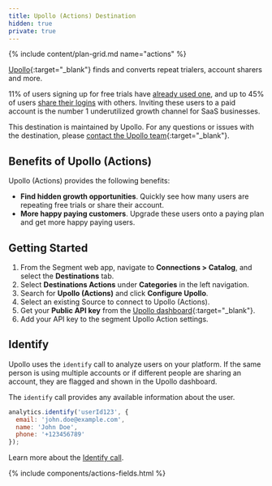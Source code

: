```yaml
---
title: Upollo (Actions) Destination
hidden: true
private: true
---
```


{% include content/plan-grid.md name="actions" %}


[Upollo](https://upollo.ai?utm_source=segmentio&utm_medium=docs&utm_campaign=partners){:target="_blank"} finds and converts repeat trialers, account sharers and more.

11% of users signing up for free trials have [already used one](https://upollo.ai/blog/turn-repeated-trials-into-growth?utm_source=segmentio&utm_medium=docs&utm_campaign=partners), and up to 45% of users [share their logins](
https://upollo.ai/blog/grow-by-understanding-account-sharing?utm_source=segmentio&utm_medium=docs&utm_campaign=partners) with others.
Inviting these users to a paid account is the number 1 underutilized growth channel for SaaS businesses.

This destination is maintained by Upollo. For any questions or issues with the destination, please [contact the Upollo team](https://upollo.ai/contact?utm_source=segmentio&utm_medium=docs&utm_campaign=partners){:target="_blank"}.

## Benefits of Upollo (Actions)

Upollo (Actions) provides the following benefits:

- **Find hidden growth opportunities**. Quickly see how many users are repeating free trials or share their account.
- **More happy paying customers**. Upgrade these users onto a paying plan and get more happy paying users.

## Getting Started


1. From the Segment web app, navigate to **Connections > Catalog**, and select the **Destinations** tab. 
2. Select **Destinations Actions** under **Categories** in the left navigation.
3. Search for **Upollo (Actions)** and click **Configure Upollo**.
4. Select an existing Source to connect to Upollo (Actions).
5. Get your **Public API key** from the [Upollo dashboard](https://upollo.ai/app/settings/access-and-keys?utm_source=segmentio&utm_medium=docs&utm_campaign=partners){:target="_blank"}.
6. Add your API key to the segment Upollo Action settings.

## Identify

Upollo uses the `identify` call to analyze users on your platform. If the same person is using multiple accounts or if different people are sharing an account, they are flagged and shown in the Upollo dashboard.


The `identify` call provides any available information about the user.
```js
analytics.identify('userId123', {
  email: 'john.doe@example.com',
  name: 'John Doe',
  phone: '+123456789'
});
```

Learn more about the [Identify call](/docs/connections/spec/identify/).

{% include components/actions-fields.html %}
